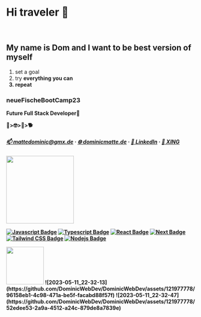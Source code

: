 # Hi traveler 👋
<br>

## My name is Dom and I want to be best version of myself

<ol>
<li> set a goal </li>
<li> try <strong>everything<strong> you can</li>
<li> repeat </li>
</ol>
 
 ### neueFischeBootCamp23
  
<p _italicized text_> Future Full Stack Developer🙏 </p> 


💾>🤓>🌲>🐕

  
<!-- <b>☎️ Contact</b> -->

##### [:mailbox: mattedominic@gmx.de](mailto:mattedominic@gmx.de) · [🌐 dominicmatte.de](https://dominicmatte.de) · [👔 LinkedIn](https://www.linkedin.com/in/dominic-matte) · [💼 XING](https://www.xing.com/profile/Dominic_Matte) 

 
 <img height="180em" src="https://github-readme-stats.vercel.app/api?username=DominicWebDev&show_icons=true&hide_border=true&theme=vue-dark" />

 [![Javascript Badge](https://img.shields.io/badge/-Javascript-F0DB4F?style=for-the-badge&labelColor=black&logo=javascript&logoColor=F0DB4F)](https://github.com/SaschaWebDev?tab=repositories&q=&type=&language=javascript) [![Typescript Badge](https://img.shields.io/badge/-Typescript-007acc?style=for-the-badge&labelColor=black&logo=typescript&logoColor=007acc)](https://github.com/SaschaWebDev?tab=repositories&q=typescript&type=&language=) [![React Badge](https://img.shields.io/badge/-React-61DBFB?style=for-the-badge&labelColor=black&logo=react&logoColor=61DBFB)](https://github.com/SaschaWebDev?tab=repositories&q=react&type=&language=) [![Next Badge](https://img.shields.io/badge/-Nextjs-gray?style=for-the-badge&labelColor=black&logo=next.js&logoColor=white)](https://github.com/SaschaWebDev?tab=repositories&q=next&type=&language=) [![Tailwind CSS Badge](https://img.shields.io/badge/-Tailwindcss-06b6d4?style=for-the-badge&labelColor=black&logo=tailwindcss&logoColor=06b6d4)](https://github.com/SaschaWebDev?tab=repositories&q=tailwindcss&type=&language=) [![Nodejs Badge](https://img.shields.io/badge/-Nodejs-3C873A?style=for-the-badge&labelColor=black&logo=node.js&logoColor=3C873A)](https://github.com/SaschaWebDev?tab=repositories&q=node&type=&language=) <!--[![HTML5 Badge](https://img.shields.io/badge/-HTML5-e44d26?style=for-the-badge&labelColor=black&logo=html5&logoColor=e44d26)](https://github.com/SaschaWebDev?tab=repositories&q=html&type=&language=) [![CSS3 Badge](https://img.shields.io/badge/-CSS3-264de4?style=for-the-badge&labelColor=black&logo=css3&logoColor=264de4)](https://github.com/SaschaWebDev?tab=repositories&q=css&type=&language=) [![GraphQL Badge](https://img.shields.io/badge/-GraphQl-e535ab?style=for-the-badge&labelColor=black&logo=node.js&logoColor=e535ab)](https://github.com/SaschaWebDev?tab=repositories&q=graphql&type=&language=)-->

 
<img src="https://github.com/DominicWebDev/DominicWebDev/assets/121977778/40ef6d22-b3a0-4b6a-926e-98d0eb59498e" width="100" height="100">
![2023-05-11_22-32-13](https://github.com/DominicWebDev/DominicWebDev/assets/121977778/96158eb1-4c98-471a-be5f-facabd88f57f)
![2023-05-11_22-32-47](https://github.com/DominicWebDev/DominicWebDev/assets/121977778/52edee53-2a9a-4512-a24c-879de8a7839e)

